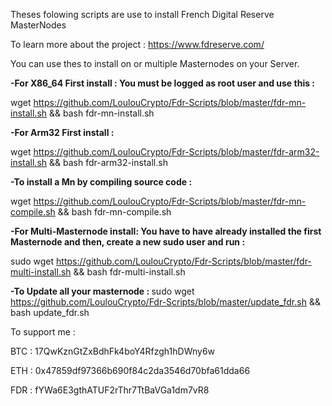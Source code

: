 Theses folowing scripts are use to install French Digital Reserve MasterNodes

To learn more about the project : 
https://www.fdreserve.com/

You can use thes to install on or multiple Masternodes on your Server.

<b>-For X86_64 First install : 
You must be logged as root user and use this : </b>

wget https://github.com/LoulouCrypto/Fdr-Scripts/blob/master/fdr-mn-install.sh && bash fdr-mn-install.sh

<b>-For Arm32 First install :</b>

wget https://github.com/LoulouCrypto/Fdr-Scripts/blob/master/fdr-arm32-install.sh && bash fdr-arm32-install.sh

<b>-To install a Mn by compiling source code : </b>

wget https://github.com/LoulouCrypto/Fdr-Scripts/blob/master/fdr-mn-compile.sh && bash fdr-mn-compile.sh

<b>-For Multi-Masternode install: 
You have to have already installed the first Masternode and then, create a new sudo user and run : </b>

sudo wget https://github.com/LoulouCrypto/Fdr-Scripts/blob/master/fdr-multi-install.sh && bash fdr-multi-install.sh


<b>-To Update all your masternode : </b>
sudo wget https://github.com/LoulouCrypto/Fdr-Scripts/blob/master/update_fdr.sh && bash update_fdr.sh


To support me : 

BTC : 17QwKznGtZxBdhFk4boY4Rfzgh1hDWny6w

ETH : 0x47859df97366b690f84c2da3546d70bfa61dda66

FDR : fYWa6E3gthATUF2rThr7TtBaVGa1dm7vR8

